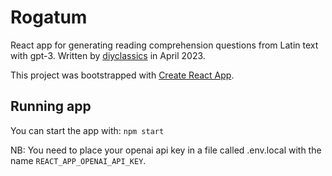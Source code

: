 # Rogatum

React app for generating reading comprehension questions from Latin text with gpt-3. Written by [diyclassics](https://github.com/diyclassics) in April 2023.

This project was bootstrapped with [Create React App](https://github.com/facebook/create-react-app).

## Running app

You can start the app with:
`npm start`

NB: You need to place your openai api key in a file called .env.local with the name `REACT_APP_OPENAI_API_KEY`.
